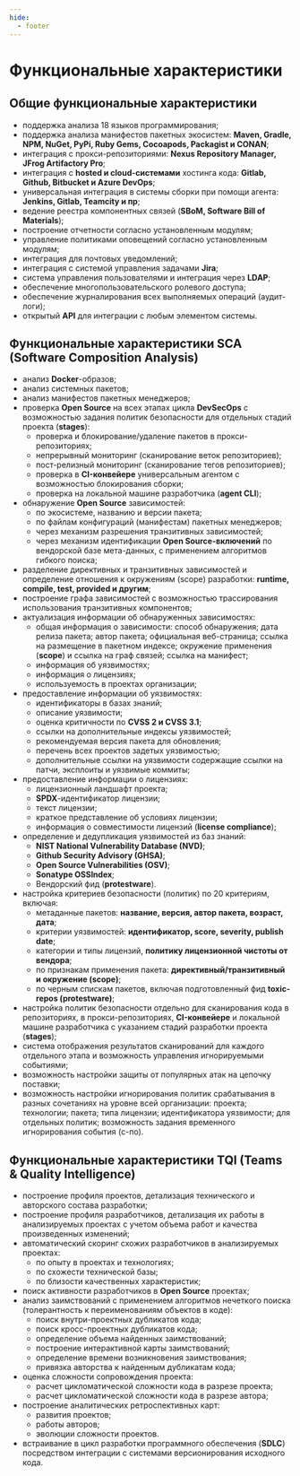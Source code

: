 ```yaml
---
hide:
  - footer
---
```

# Функциональные характеристики

## Общие функциональные характеристики

- поддержка анализа 18 языков программирования; 
- поддержка анализа манифестов пакетных экосистем: **Maven, Gradle, NPM, NuGet, PyPi, Ruby Gems, Cocoapods, Packagist и CONAN**;
- интеграция с прокси-репозиториями: **Nexus Repository Manager, JFrog Artifactory Pro**;
- интеграция с **hosted и cloud-системами** хостинга кода: **Gitlab, Github, Bitbucket и Azure DevOps**;
- универсальная интеграция в системы сборки при помощи агента: **Jenkins, Gitlab, Teamcity и пр**;
- ведение реестра компонентных связей (**SBoM, Software Bill of Materials**);
- построение отчетности согласно установленным модулям;
- управление политиками оповещений согласно установленным модулям;
- интеграция для почтовых уведомлений;
- интеграция с системой управления задачами **Jira**;
- система управления пользователями и интеграция через **LDAP**;
- обеспечение многопользовательского ролевого доступа;
- обеспечение журналирования всех выполняемых операций (аудит-логи);
- открытый **API** для интеграции с любым элементом системы. 


## Функциональные характеристики SCA (Software Composition Analysis)

- анализ **Docker**-образов;
- анализ системных пакетов;
- анализ манифестов пакетных менеджеров;
- проверка **Open Source** на всех этапах цикла **DevSecOps** с возможностью задания политик безопасности для отдельных стадий проекта (**stages**):
    + проверка и блокирование/удаление пакетов в прокси-репозиториях;
    + непрерывный мониторинг (сканирование веток репозиториев);
    + пост-релизный мониторинг (сканирование тегов репозиториев);
    + проверка в **CI-конвейере** универсальным агентом с возможностью блокирования сборки;
    + проверка на локальной машине разработчика (**agent CLI**);
- обнаружение **Open Source** зависимостей:
    + по экосистеме, названию и версии пакета;
    + по файлам конфигураций (манифестам) пакетных менеджеров;
    + через механизм разрешения транзитивных зависимостей;
    + через механизм идентификации **Open Source-включений** по вендорской базе мета-данных, с применением алгоритмов гибкого поиска;
- разделение директивных и транзитивных зависимостей и определение отношения к окружениям (scope) разработки: **runtime, compile, test, provided и другим**;
- построение графа зависимостей с возможностью трассирования использования транзитивных компонентов;
- актуализация информации об обнаруженных зависимостях: 
    + общая информация о зависимости: способ обнаружения; дата релиза пакета; автор пакета; официальная веб-страница; ссылка на размещение в пакетном индексе; окружение применения (**scope**) и ссылка на граф связей; ссылка на манифест;
    + информация об уязвимостях;
    + информация о лицензиях;
    + используемость в проектах организации;
- предоставление информации об уязвимостях:
    + идентификаторы в базах знаний;
    + описание уязвимости;
    + оценка критичности по **CVSS 2 и CVSS 3.1**;
    + ссылки на дополнительные индексы уязвимостей;
    + рекомендуемая версия пакета для обновления;
    + перечень всех проектов задетых уязвимостью;
    + дополнительные ссылки на уязвимости содержащие ссылки на патчи, эксплоиты и уязвимые коммиты;
- предоставление информации о лицензиях:
    + лицензионный ландшафт проекта;
    + **SPDX**-идентификатор лицензии;
    + текст лицензии;
    + краткое представление об условиях лицензии;
    + информация о совместимости лицензий (**license compliance**);
- определение и дедупликация уязвимостей из баз знаний:
    + **NIST National Vulnerability Database (NVD)**;
    + **Github Security Advisory (GHSA)**;
    + **Open Source Vulnerabilities (OSV)**;
    + **Sonatype OSSIndex**;
    + Вендорский фид (**protestware**).
- настройка критериев безопасности (политик) по 20 критериям, включая:
    + метаданные пакетов: **название, версия, автор пакета, возраст, дата**;
    + критерии уязвимостей: **идентификатор, score, severity, publish date**;
    + категории и типы лицензий, **политику лицензионной чистоты от вендора**;
    + по признакам применения пакета: **директивный/транзитивный и окружение (scope)**;
    + по черным спискам пакетов, включая подготовленный фид **toxic-repos (protestware)**;
- настройка политик безопасности отдельно для сканирования кода в репозиториях, в прокси-репозиториях, **CI-конвейере** и локальной машине разработчика с указанием стадий разработки проекта (**stages**);
- система отображения результатов сканирований для каждого отдельного этапа и возможность управления игнорируемыми событиями;
- возможность настройки защиты от популярных атак на цепочку поставки;
- возможность настройки игнорирования политик срабатывания в разных сочетаниях на уровне всей организации: проекта; технологии; пакета; типа лицензии; идентификатора уязвимости; для отдельных политик; возможность задания временного игнорирования события (с-по).


## Функциональные характеристики TQI (Teams & Quality Intelligence)

- построение профиля проектов, детализация технического и авторского состава разработки;
- построение профиля разработчиков, детализация их работы в анализируемых проектах с учетом объема работ и качества произведенных изменений;
- автоматический скоринг схожих разработчиков в анализируемых проектах:
	+ по опыту в проектах и технологиях;
	+ по схожести технической базы;
	+ по близости качественных характеристик;
- поиск активности разработчиков в **Open Source** проектах;
- анализ заимствований с применением алгоритмов нечеткого поиска (толерантность к переименованиям объектов в коде):
	+ поиск внутри-проектных дубликатов кода;
	+ поиск кросс-проектных дубликатов кода;
	+ определение объема найденных заимствований;
	+ построение интерактивной карты заимствований;
	+ определение времени возникновения заимствования;
	+ привязка авторства к найденным дубликатам кода;
- оценка сложности сопровождения проекта:
	+ расчет цикломатической сложности кода в разрезе проекта;
	+ расчет цикломатической сложности кода в разрезе автора;
- построение аналитических ретроспективных карт:
	+ развития проектов;
	+ работы авторов;
	+ эволюции сложности проектов.
- встраивание в цикл разработки программного обеспечения (**SDLC**) посредством интеграции с системами версионирования исходного кода.

